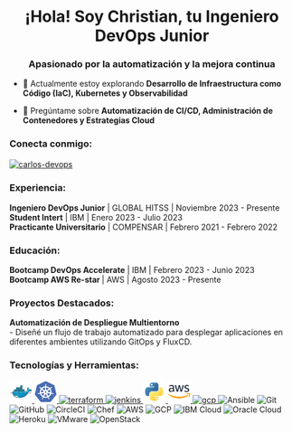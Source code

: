 <h1 align="center">¡Hola! Soy Christian, tu Ingeniero DevOps Junior</h1>
<h3 align="center">Apasionado por la automatización y la mejora continua</h3>

- 🌱 Actualmente estoy explorando **Desarrollo de Infraestructura como Código (IaC), Kubernetes y Observabilidad**

- 💬 Pregúntame sobre **Automatización de CI/CD, Administración de Contenedores y Estrategias Cloud**

<h3 align="left">Conecta conmigo:</h3>
<p align="left">
<a href="https://www.linkedin.com/in/christian-velandia-787125219/" target="blank"><img align="center" src="https://raw.githubusercontent.com/rahuldkjain/github-profile-readme-generator/master/src/images/icons/Social/linked-in-alt.svg" alt="carlos-devops" height="30" width="40" /></a>
</p>

<h3 align="left">Experiencia:</h3>
<p>
  <strong>Ingeniero DevOps Junior</strong> | GLOBAL HITSS | Noviembre 2023 - Presente
  <br>
  <strong>Student Intert</strong> | IBM | Enero 2023 - Julio 2023
  <br>
  <strong>Practicante Universitario</strong> | COMPENSAR | Febrero 2021 - Febrero 2022
  <br>
    
</p>

<h3 align="left">Educación:</h3>
<p>
  <strong>Bootcamp DevOps Accelerate</strong> | IBM | Febrero 2023 - Junio 2023
  <br>
   <strong>Bootcamp AWS Re-star </strong> | AWS | Agosto 2023 - Presente
  <br>

</p>

<h3 align="left">Proyectos Destacados:</h3>
<p>
  <strong>Automatización de Despliegue Multientorno</strong>
  <br>
  - Diseñé un flujo de trabajo automatizado para desplegar aplicaciones en diferentes ambientes utilizando GitOps y FluxCD.
</p>

<h3 align="left">Tecnologías y Herramientas:</h3>
<p align="left"> 
  <a href="https://www.docker.com/" target="_blank" rel="noreferrer"> <img src="https://raw.githubusercontent.com/devicons/devicon/master/icons/docker/docker-original.svg" alt="docker" width="40" height="40"/> </a>
  <a href="https://kubernetes.io/" target="_blank" rel="noreferrer"> <img src="https://raw.githubusercontent.com/devicons/devicon/master/icons/kubernetes/kubernetes-plain.svg" alt="kubernetes" width="40" height="40"/> </a>
  <a href="https://www.terraform.io/" target="_blank" rel="noreferrer"> <img src="https://www.vectorlogo.zone/logos/terraformio/terraformio-icon.svg" alt="terraform" width="40" height="40"/> </a>
  <a href="https://www.jenkins.io" target="_blank" rel="noreferrer"> <img src="https://www.vectorlogo.zone/logos/jenkins/jenkins-icon.svg" alt="jenkins" width="40" height="40"/> </a>
  <a href="https://www.python.org" target="_blank" rel="noreferrer"> <img src="https://raw.githubusercontent.com/devicons/devicon/master/icons/python/python-original.svg" alt="python" width="40" height="40"/> </a>
  <a href="https://aws.amazon.com" target="_blank" rel="noreferrer"> <img src="https://raw.githubusercontent.com/devicons/devicon/master/icons/amazonwebservices/amazonwebservices-original-wordmark.svg" alt="aws" width="40" height="40"/</a>
  <a href="https://cloud.google.com" target="_blank" rel="noreferrer"> <img src="https://www.vectorlogo.zone/logos/google_cloud/google_cloud-icon.svg" alt="gcp" width="40" height="40"/> </a>
  
  <!-- Herramientas de DevOps -->
  <img src="https://img.icons8.com/color/48/000000/ansible.png" alt="Ansible">
  <img src="https://img.icons8.com/color/48/000000/git.png" alt="Git">
  <img src="https://img.icons8.com/nolan/64/github.png" alt="GitHub">
  <img src="https://img.icons8.com/color/48/000000/circleci.png" alt="CircleCI">
  <img src="https://img.icons8.com/color/48/000000/chef-hat.png" alt="Chef">
  
  <!-- Nubes Públicas -->
  <img src="https://img.icons8.com/color/48/000000/amazon-web-services.png" alt="AWS">
  <img src="https://img.icons8.com/color/48/000000/google-cloud-platform.png" alt="GCP">
  <img src="https://img.icons8.com/color/48/000000/ibm.png" alt="IBM Cloud">
  <img src="https://img.icons8.com/color/48/000000/oracle.png" alt="Oracle Cloud">
  <img src="https://img.icons8.com/color/48/000000/heroku.png" alt="Heroku">
  <img src="https://img.icons8.com/color/48/000000/vmware.png" alt="VMware">
<img src="https://img.icons8.com/color/48/000000/openstack.png" alt="OpenStack">

  
</p>
